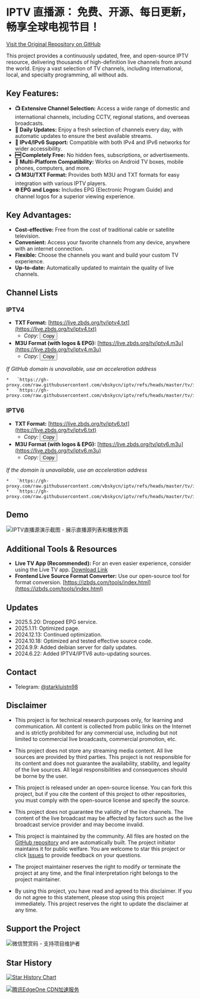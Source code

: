 # IPTV 直播源： 免费、开源、每日更新，畅享全球电视节目！

[Visit the Original Repository on GitHub](https://github.com/vbskycn/iptv)

This project provides a continuously updated, free, and open-source IPTV resource, delivering thousands of high-definition live channels from around the world. Enjoy a vast selection of TV channels, including international, local, and specialty programming, all without ads.

## Key Features:

*   **📺 Extensive Channel Selection:** Access a wide range of domestic and international channels, including CCTV, regional stations, and overseas broadcasts.
*   **🔄 Daily Updates:** Enjoy a fresh selection of channels every day, with automatic updates to ensure the best available streams.
*   **📡 IPv4/IPv6 Support:** Compatible with both IPv4 and IPv6 networks for wider accessibility.
*   **🆓 Completely Free:** No hidden fees, subscriptions, or advertisements.
*   **📱 Multi-Platform Compatibility:** Works on Android TV boxes, mobile phones, computers, and more.
*   **📺 M3U/TXT Format:**  Provides both M3U and TXT formats for easy integration with various IPTV players.
*   **🌐 EPG and Logos:** Includes EPG (Electronic Program Guide) and channel logos for a superior viewing experience.

## Key Advantages:

*   **Cost-effective:** Free from the cost of traditional cable or satellite television.
*   **Convenient:** Access your favorite channels from any device, anywhere with an internet connection.
*   **Flexible:** Choose the channels you want and build your custom TV experience.
*   **Up-to-date:** Automatically updated to maintain the quality of live channels.

## Channel Lists

### IPTV4

*   **TXT Format:** [https://live.zbds.org/tv/iptv4.txt](https://live.zbds.org/tv/iptv4.txt)
    *   *Copy:* <button class="button" onclick="copyToClipboard('https://live.zbds.org/tv/iptv4.txt')">Copy</button>
*   **M3U Format (with logos & EPG):** [https://live.zbds.org/tv/iptv4.m3u](https://live.zbds.org/tv/iptv4.m3u)
    *   *Copy:* <button class="button" onclick="copyToClipboard('https://live.zbds.org/tv/iptv4.m3u')">Copy</button>

   *If GitHub domain is unavailable, use an acceleration address*

    *   `https://gh-proxy.com/raw.githubusercontent.com/vbskycn/iptv/refs/heads/master/tv/iptv4.txt`
    *   `https://gh-proxy.com/raw.githubusercontent.com/vbskycn/iptv/refs/heads/master/tv/iptv4.m3u`

### IPTV6

*   **TXT Format:** [https://live.zbds.org/tv/iptv6.txt](https://live.zbds.org/tv/iptv6.txt)
    *   *Copy:* <button class="button" onclick="copyToClipboard('https://live.zbds.org/tv/iptv6.txt')">Copy</button>
*   **M3U Format (with logos & EPG):** [https://live.zbds.org/tv/iptv6.m3u](https://live.zbds.org/tv/iptv6.m3u)
    *   *Copy:* <button class="button" onclick="copyToClipboard('https://live.zbds.org/tv/iptv6.m3u')">Copy</button>

   *If the domain is unavailable, use an acceleration address*

    *   `https://gh-proxy.com/raw.githubusercontent.com/vbskycn/iptv/refs/heads/master/tv/iptv6.txt`
    *   `https://gh-proxy.com/raw.githubusercontent.com/vbskycn/iptv/refs/heads/master/tv/iptv6.m3u`

## Demo

![IPTV直播源演示截图 - 展示直播源列表和播放界面](assets/demo.png "IPTV直播源演示")

## Additional Tools & Resources

*   **Live TV App (Recommended):** For an even easier experience, consider using the Live TV app. [Download Link](https://izbds.com/aztv/)
*   **Frontend Live Source Format Converter:**  Use our open-source tool for format conversion. [https://izbds.com/tools/index.html](https://izbds.com/tools/index.html)

## Updates

*   2025.5.20: Dropped EPG service.
*   2025.1.11: Optimized page.
*   2024.12.13: Continued optimization.
*   2024.10.18: Optimized and tested effective source code.
*   2024.9.9: Added deibian server for daily updates.
*   2024.6.22: Added IPTV4/IPTV6 auto-updating sources.

## Contact

*   Telegram: [@starkluistn98](https://t.me/starkluistn98)

## Disclaimer

*   This project is for technical research purposes only, for learning and communication. All content is collected from public links on the Internet and is strictly prohibited for any commercial use, including but not limited to commercial live broadcasts, commercial promotion, etc.

*   This project does not store any streaming media content. All live sources are provided by third parties. This project is not responsible for its content and does not guarantee the availability, stability, and legality of the live sources. All legal responsibilities and consequences should be borne by the user.

*   This project is released under an open-source license. You can fork this project, but if you cite the content of this project to other repositories, you must comply with the open-source license and specify the source.

*   This project does not guarantee the validity of the live channels. The content of the live broadcast may be affected by factors such as the live broadcast service provider and may become invalid.

*   This project is maintained by the community. All files are hosted on the [GitHub repository](https://github.com/vbskycn/iptv) and are automatically built. The project initiator maintains it for public welfare. You are welcome to star this project or click [Issues](https://github.com/vbskycn/iptv/issues/new/choose) to provide feedback on your questions.

*   The project maintainer reserves the right to modify or terminate the project at any time, and the final interpretation right belongs to the project maintainer.

*   By using this project, you have read and agreed to this disclaimer. If you do not agree to this statement, please stop using this project immediately. This project reserves the right to update the disclaimer at any time.

## Support the Project

![微信赞赏码 - 支持项目维护者](assets/wxds.png "微信赞赏码")

## Star History

[![Star History Chart](https://api.star-history.com/svg?repos=vbskycn/iptv&type=Date)](https://star-history.com/#vbskycn/iptv&Date)

<!-- edgeone_start -->
<a href="https://edgeone.ai/?from=github/vbskycn/iptv"
   title="本项目的CDN加速和安全防护由腾讯EdgeOne赞助"
   target="_blank"
   rel="noopener noreferrer">
  <img src="https://edgeone.ai/media/34fe3a45-492d-4ea4-ae5d-ea1087ca7b4b.png"
       alt="腾讯EdgeOne CDN加速服务"
       loading="lazy"
  />
</a>
<!-- edgeone_end -->